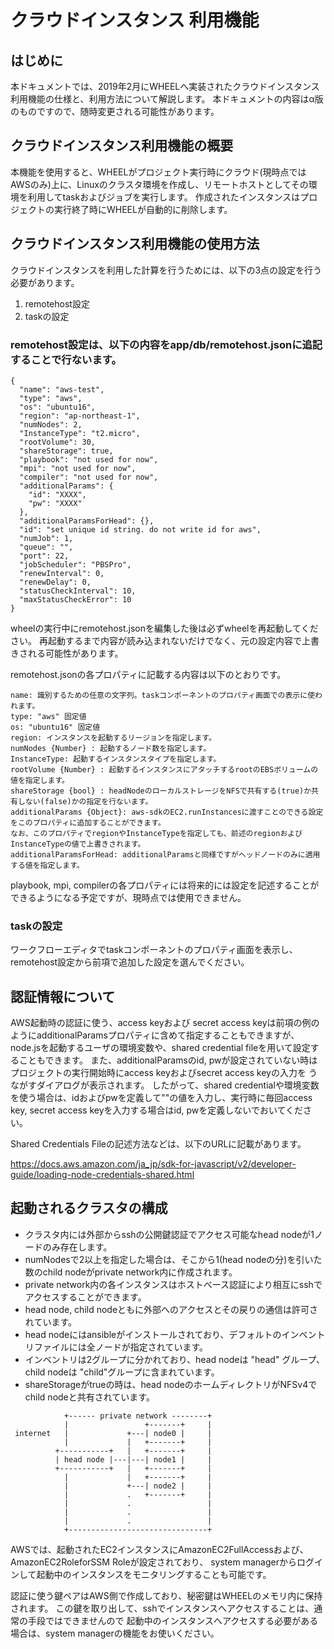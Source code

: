 # クラウドインスタンス 利用機能
## はじめに
本ドキュメントでは、2019年2月にWHEELへ実装されたクラウドインスタンス利用機能の仕様と、利用方法について解説します。
本ドキュメントの内容はα版のものですので、随時変更される可能性があります。

## クラウドインスタンス利用機能の概要
本機能を使用すると、WHEELがプロジェクト実行時にクラウド(現時点ではAWSのみ)上に、Linuxのクラスタ環境を作成し、リモートホストとしてその環境を利用してtaskおよびジョブを実行します。
作成されたインスタンスはプロジェクトの実行終了時にWHEELが自動的に削除します。

## クラウドインスタンス利用機能の使用方法
クラウドインスタンスを利用した計算を行うためには、以下の3点の設定を行う必要があります。

1. remotehost設定
2. taskの設定

### remotehost設定は、以下の内容をapp/db/remotehost.jsonに追記することで行ないます。

```
{
  "name": "aws-test",
  "type": "aws",
  "os": "ubuntu16",
  "region": "ap-northeast-1",
  "numNodes": 2,
  "InstanceType": "t2.micro",
  "rootVolume": 30,
  "shareStorage": true,
  "playbook": "not used for now",
  "mpi": "not used for now",
  "compiler": "not used for now",
  "additionalParams": {
    "id": "XXXX",
    "pw": "XXXX"
  },
  "additionalParamsForHead": {},
  "id": "set unique id string. do not write id for aws",
  "numJob": 1,
  "queue": "",
  "port": 22,
  "jobScheduler": "PBSPro",
  "renewInterval": 0,
  "renewDelay": 0,
  "statusCheckInterval": 10,
  "maxStatusCheckError": 10
}
```

wheelの実行中にremotehost.jsonを編集した後は必ずwheelを再起動してください。
再起動するまで内容が読み込まれないだけでなく、元の設定内容で上書きされる可能性があります。

remotehost.jsonの各プロパティに記載する内容は以下のとおりです。

```
name: 識別するための任意の文字列。taskコンポーネントのプロパティ画面での表示に使われます。
type: "aws" 固定値
os: "ubuntu16" 固定値
region: インスタンスを起動するリージョンを指定します。
numNodes {Number} : 起動するノード数を指定します。
InstanceType: 起動するインスタンスタイプを指定します。
rootVolume {Number} : 起動するインスタンスにアタッチするrootのEBSボリュームの値を指定します。
shareStorage {bool} : headNodeのローカルストレージをNFSで共有する(true)か共有しない(false)かの指定を行ないます。
additionalParams {Object}: aws-sdkのEC2.runInstancesに渡すことのできる設定をこのプロパティに追加することができます。
なお、このプロパティでregionやInstanceTypeを指定しても、前述のregionおよびInstanceTypeの値で上書きされます。
additionalParamsForHead: additionalParamsと同様ですがヘッドノードのみに適用する値を指定します。
```

playbook, mpi, compilerの各プロパティには将来的には設定を記述することができるようになる予定ですが、現時点では使用できません。


### taskの設定
ワークフローエディタでtaskコンポーネントのプロパティ画面を表示し、remotehost設定から前項で追加した設定を選んでください。


## 認証情報について
AWS起動時の認証に使う、access keyおよび secret access keyは前項の例のようにadditionalParamsプロパティに含めて指定することもできますが、node.jsを起動するユーザの環境変数や、shared credential fileを用いて設定することもできます。
また、additionalParamsのid, pwが設定されていない時はプロジェクトの実行開始時にaccess keyおよびsecret access keyの入力を
うながすダイアログが表示されます。
したがって、shared credentialや環境変数を使う場合は、idおよびpwを定義して""の値を入力し、実行時に毎回access key, secret access keyを入力する場合はid, pwを定義しないでおいてください。

Shared Credentials Fileの記述方法などは、以下のURLに記載があります。

https://docs.aws.amazon.com/ja_jp/sdk-for-javascript/v2/developer-guide/loading-node-credentials-shared.html

## 起動されるクラスタの構成
- クラスタ内には外部からsshの公開鍵認証でアクセス可能なhead nodeが1ノードのみ存在します。
- numNodesで2以上を指定した場合は、そこから1(head nodeの分)を引いた数のchild nodeがprivate network内に作成されます。
- private network内の各インスタンスはホストベース認証により相互にsshでアクセスすることができます。
- head node, child nodeともに外部へのアクセスとその戻りの通信は許可されています。
- head nodeにはansibleがインストールされており、デフォルトのインベントリファイルには全ノードが指定されています。
- インベントリは2グループに分かれており、head nodeは "head" グループ、child nodeは "child"グループに含まれています。
- shareStorageがtrueの時は、head nodeのホームディレクトリがNFSv4でchild nodeと共有されています。

```
            +------ private network --------+
            |                 +-------+     |
 internet   |             +---| node0 |     |
            |             |   +-------+     |
          +-----------+   |   +-------+     |
          | head node |---|---| node1 |     |
          +-----------+   |   +-------+     |
            |             |   +-------+     |
            |             +---| node2 |     |
            |             .   +-------+     |
            |             .                 |
            |             .                 |
            |             .                 |
            +-------------------------------+
```

AWSでは、起動されたEC2インスタンスにAmazonEC2FullAccessおよび、AmazonEC2RoleforSSM Roleが設定されており、
system managerからログインして起動中のインスタンスをモニタリングすることも可能です。

認証に使う鍵ペアはAWS側で作成しており、秘密鍵はWHEELのメモリ内に保持されます。
この鍵を取り出して、sshでインスタンスへアクセスすることは、通常の手段ではできませんので
起動中のインスタンスへアクセスする必要がある場合は、system managerの機能をお使いください。



